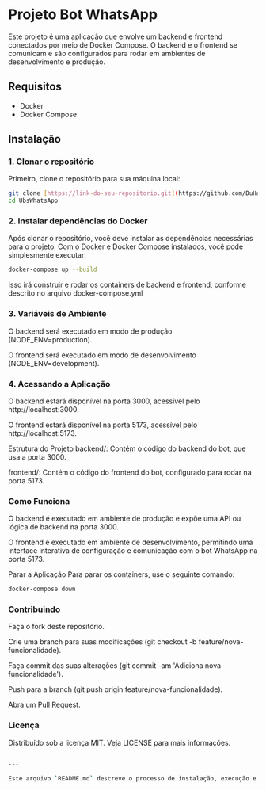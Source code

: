 # Projeto Bot WhatsApp

Este projeto é uma aplicação que envolve um backend e frontend conectados por meio de Docker Compose. O backend e o frontend se comunicam e são configurados para rodar em ambientes de desenvolvimento e produção.

## Requisitos

- Docker
- Docker Compose

## Instalação

### 1. Clonar o repositório

Primeiro, clone o repositório para sua máquina local:

```bash
git clone [https://link-do-seu-repositorio.git](https://github.com/DuHansen/UbsWhatsApp)
cd UbsWhatsApp
```
### 2. Instalar dependências do Docker
Após clonar o repositório, você deve instalar as dependências necessárias para o projeto. Com o Docker e Docker Compose instalados, você pode simplesmente executar:

```bash
docker-compose up --build
```
Isso irá construir e rodar os containers de backend e frontend, conforme descrito no arquivo docker-compose.yml

### 3. Variáveis de Ambiente
O backend será executado em modo de produção (NODE_ENV=production).

O frontend será executado em modo de desenvolvimento (NODE_ENV=development).

### 4. Acessando a Aplicação
O backend estará disponível na porta 3000, acessível pelo http://localhost:3000.

O frontend estará disponível na porta 5173, acessível pelo http://localhost:5173.

Estrutura do Projeto
backend/: Contém o código do backend do bot, que usa a porta 3000.

frontend/: Contém o código do frontend do bot, configurado para rodar na porta 5173.

### Como Funciona
O backend é executado em ambiente de produção e expõe uma API ou lógica de backend na porta 3000.

O frontend é executado em ambiente de desenvolvimento, permitindo uma interface interativa de configuração e comunicação com o bot WhatsApp na porta 5173.

Parar a Aplicação
Para parar os containers, use o seguinte comando:

```bash
docker-compose down
```
### Contribuindo
Faça o fork deste repositório.

Crie uma branch para suas modificações (git checkout -b feature/nova-funcionalidade).

Faça commit das suas alterações (git commit -am 'Adiciona nova funcionalidade').

Push para a branch (git push origin feature/nova-funcionalidade).

Abra um Pull Request.

### Licença
Distribuído sob a licença MIT. Veja LICENSE para mais informações.
```bash

---

Este arquivo `README.md` descreve o processo de instalação, execução e como trabalhar com o Docker Compose para rodar o backend e frontend da aplicação.

```



